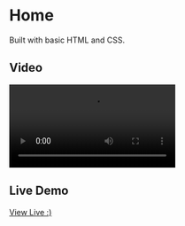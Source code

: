 # Home
Built with basic HTML and CSS.


## Video

 ![](Screen_Recording.mov)  


## Live Demo
[ View Live  :)](https://gmarav05.github.io/home/)
